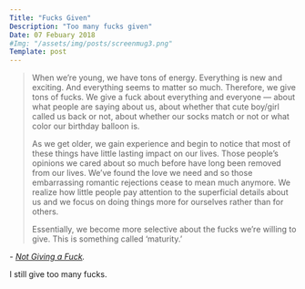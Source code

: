 ```yaml
---
Title: "Fucks Given"
Description: "Too many fucks given"
Date: 07 Febuary 2018
#Img: "/assets/img/posts/screenmug3.png"
Template: post
---
```

> When we’re young, we have tons of energy. Everything is new and exciting. And everything seems to matter so much. Therefore, we give tons of fucks. We give a fuck about everything and everyone — about what people are saying about us, about whether that cute boy/girl called us back or not, about whether our socks match or not or what color our birthday balloon is.
>
> As we get older, we gain experience and begin to notice that most of these things have little lasting impact on our lives. Those people’s opinions we cared about so much before have long been removed from our lives. We’ve found the love we need and so those embarrassing romantic rejections cease to mean much anymore. We realize how little people pay attention to the superficial details about us and we focus on doing things more for ourselves rather than for others.
>
> Essentially, we become more selective about the fucks we’re willing to give. This is something called ‘maturity.’

_- [Not Giving a Fuck](https://markmanson.net/not-giving-a-fuck)._

I still give too many fucks.